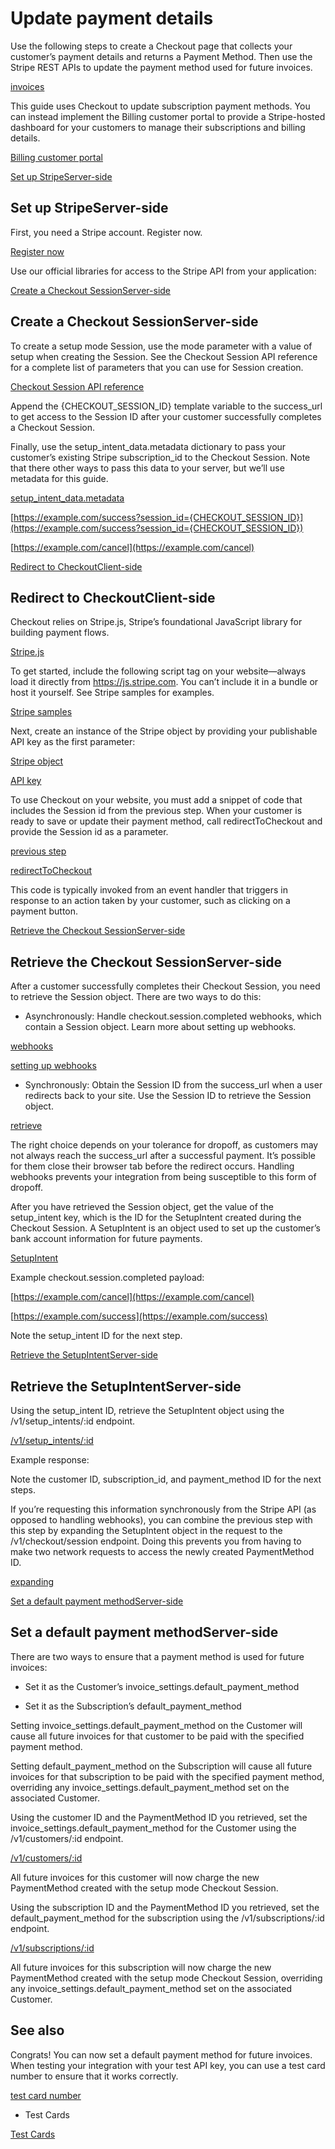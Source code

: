 # Update payment details

Use the following steps to create a Checkout page that collects your customer’s payment details and returns a Payment Method. Then use the Stripe REST APIs to update the payment method used for future invoices.

[invoices](/api/invoices)

This guide uses Checkout to update subscription payment methods. You can instead implement the Billing customer portal to provide a Stripe-hosted dashboard for your customers to manage their subscriptions and billing details.

[Billing customer portal](/customer-management)

[Set up StripeServer-side](#web-setup)

## Set up StripeServer-side

First, you need a Stripe account. Register now.

[Register now](https://dashboard.stripe.com/register)

Use our official libraries for access to the Stripe API from your application:

[Create a Checkout SessionServer-side](#create-checkout-session)

## Create a Checkout SessionServer-side

To create a setup mode Session, use the mode parameter with a value of setup when creating the Session. See the Checkout Session API reference for a complete list of parameters that you can use for Session creation.

[Checkout Session API reference](/api/checkout/sessions/create)

Append the {CHECKOUT_SESSION_ID} template variable to the success_url to get access to the Session ID after your customer successfully completes a Checkout Session.

Finally, use the setup_intent_data.metadata dictionary to pass your customer’s existing Stripe subscription_id to the Checkout Session. Note that there other ways to pass this data to your server, but we’ll use metadata for this guide.

[setup_intent_data.metadata](/api/checkout/sessions/create#create_checkout_session-setup_intent_data-metadata)

[https://example.com/success?session_id={CHECKOUT_SESSION_ID}](https://example.com/success?session_id={CHECKOUT_SESSION_ID})

[https://example.com/cancel](https://example.com/cancel)

[Redirect to CheckoutClient-side](#redirect-checkout)

## Redirect to CheckoutClient-side

Checkout relies on Stripe.js, Stripe’s foundational JavaScript library for building payment flows.

[Stripe.js](/payments/elements)

To get started, include the following script tag on your website—always load it directly from https://js.stripe.com. You can’t include it in a bundle or host it yourself. See Stripe samples for examples.

[Stripe samples](https://github.com/stripe-samples)

Next, create an instance of the Stripe object by providing your publishable API key as the first parameter:

[Stripe object](/js#stripe-function)

[API key](/keys)

To use Checkout on your website, you must add a snippet of code that includes the Session id from the previous step. When your customer is ready to save or update their payment method, call redirectToCheckout and provide the Session id as a parameter.

[previous step](#create-checkout-session)

[redirectToCheckout](/js#stripe-redirect-to-checkout)

This code is typically invoked from an event handler that triggers in response to an action taken by your customer, such as clicking on a payment button.

[Retrieve the Checkout SessionServer-side](#retrieve-checkout-session)

## Retrieve the Checkout SessionServer-side

After a customer successfully completes their Checkout Session, you need to retrieve the Session object. There are two ways to do this:

- Asynchronously: Handle checkout.session.completed webhooks, which contain a Session object. Learn more about setting up webhooks.

[webhooks](/webhooks)

[setting up webhooks](/webhooks)

- Synchronously: Obtain the Session ID from the success_url when a user redirects back to your site. Use the Session ID to retrieve the Session object.

[retrieve](/api/checkout/sessions/retrieve)

The right choice depends on your tolerance for dropoff, as customers may not always reach the success_url after a successful payment. It’s possible for them close their browser tab before the redirect occurs. Handling webhooks prevents your integration from being susceptible to this form of dropoff.

After you have retrieved the Session object, get the value of the setup_intent key, which is the ID for the SetupIntent created during the Checkout Session. A SetupIntent is an object used to set up the customer’s bank account information for future payments.

[SetupIntent](/payments/setup-intents)

Example checkout.session.completed payload:

[https://example.com/cancel](https://example.com/cancel)

[https://example.com/success](https://example.com/success)

Note the setup_intent ID for the next step.

[Retrieve the SetupIntentServer-side](#retrieve-setup-intent)

## Retrieve the SetupIntentServer-side

Using the setup_intent ID, retrieve the SetupIntent object using the /v1/setup_intents/:id endpoint.

[/v1/setup_intents/:id](/api/setup_intents/retrieve)

Example response:

Note the customer ID, subscription_id, and payment_method ID for the next steps.

If you’re requesting this information synchronously from the Stripe API (as opposed to handling webhooks), you can combine the previous step with this step by expanding the SetupIntent object in the request to the /v1/checkout/session endpoint. Doing this prevents you from having to make two network requests to access the newly created PaymentMethod ID.

[expanding](/api/expanding_objects)

[Set a default payment methodServer-side](#set-default-payment-method)

## Set a default payment methodServer-side

There are two ways to ensure that a payment method is used for future invoices:

- Set it as the Customer’s invoice_settings.default_payment_method

- Set it as the Subscription’s default_payment_method

Setting invoice_settings.default_payment_method on the Customer will cause all future invoices for that customer to be paid with the specified payment method.

Setting default_payment_method on the Subscription will cause all future invoices for that subscription to be paid with the specified payment method, overriding any invoice_settings.default_payment_method set on the associated Customer.

Using the customer ID and the PaymentMethod ID you retrieved, set the invoice_settings.default_payment_method for the Customer using the /v1/customers/:id endpoint.

[/v1/customers/:id](/api/customers/update)

All future invoices for this customer will now charge the new PaymentMethod created with the setup mode Checkout Session.

Using the subscription ID and the PaymentMethod ID you retrieved, set the default_payment_method for the subscription using the /v1/subscriptions/:id endpoint.

[/v1/subscriptions/:id](/api/subscriptions/update)

All future invoices for this subscription will now charge the new PaymentMethod created with the setup mode Checkout Session, overriding any invoice_settings.default_payment_method set on the associated Customer.

## See also

Congrats! You can now set a default payment method for future invoices. When testing your integration with your test API key, you can use a test card number to ensure that it works correctly.

[test card number](/testing#cards)

- Test Cards

[Test Cards](/testing#cards)
